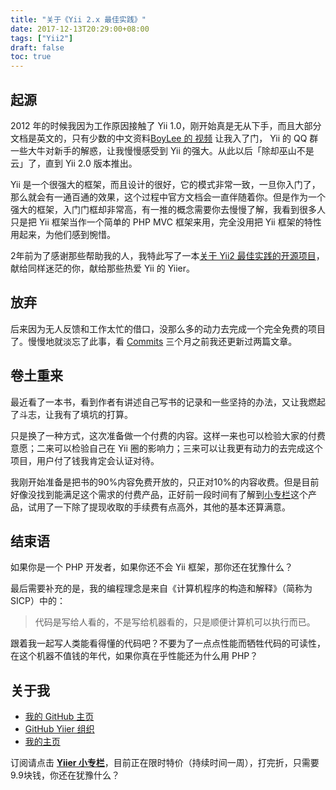 ```yaml
---
title: "关于《Yii 2.x 最佳实践》"
date: 2017-12-13T20:29:00+08:00
tags: ["Yii2"] 
draft: false
toc: true
---
```


## 起源

2012 年的时候我因为工作原因接触了 Yii 1.0，刚开始真是无从下手，而且大部分文档是英文的，只有少数的中文资料[BoyLee 的 视频](http://blog.yiiblog.info/) 让我入了门， Yii 的 QQ 群一些大牛对新手的解惑，让我慢慢感受到 Yii 的强大。从此以后「除却巫山不是云」了，直到 Yii 2.0 版本推出。

Yii 是一个很强大的框架，而且设计的很好，它的模式非常一致，一旦你入门了，那么就会有一通百通的效果，这个过程中官方文档会一直伴随着你。但是作为一个强大的框架，入门门框却非常高，有一推的概念需要你去慢慢了解，我看到很多人只是把 Yii 框架当作一个简单的 PHP MVC 框架来用，完全没用把 Yii 框架的特性用起来，为他们感到惋惜。

<!--more-->

2年前为了感谢那些帮助我的人，我特此写了一本[关于 Yii2 最佳实践的开源项目](https://github.com/forecho/yii2-practice-book)，献给同样迷茫的你，献给那些热爱 Yii 的 Yiier。

## 放弃

后来因为无人反馈和工作太忙的借口，没那么多的动力去完成一个完全免费的项目了。慢慢地就淡忘了此事，看 [Commits](https://github.com/forecho/yii2-practice-book/commits/master) 三个月之前我还更新过两篇文章。

## 卷土重来

最近看了一本书，看到作者有讲述自己写书的记录和一些坚持的办法，又让我燃起了斗志，让我有了填坑的打算。

只是换了一种方式，这次准备做一个付费的内容。这样一来也可以检验大家的付费意愿；二来可以检验自己在 Yii 圈的影响力；三来可以让我更有动力的去完成这个项目，用户付了钱我肯定会认证对待。

我刚开始准备是把书的90%内容免费开放的，只正对10%的内容收费。但是目前好像没找到能满足这个需求的付费产品，正好前一段时间有了解到[小专栏](https://xiaozhuanlan.com/yiier)这个产品，试用了一下除了提现收取的手续费有点高外，其他的基本还算满意。

## 结束语

如果你是一个 PHP 开发者，如果你还不会 Yii 框架，那你还在犹豫什么？

最后需要补充的是，我的编程理念是来自《计算机程序的构造和解释》（简称为SICP）中的：

> 代码是写给人看的，不是写给机器看的，只是顺便计算机可以执行而已。

跟着我一起写人类能看得懂的代码吧？不要为了一点点性能而牺牲代码的可读性，在这个机器不值钱的年代，如果你真在乎性能还为什么用 PHP？

## 关于我

- [我的 GitHub 主页](https://github.com/forecho)
- [ GitHub Yiier 组织](https://github.com/yiier)
- [我的主页](https://www.forecho.com/)


订阅请点击 **[Yiier 小专栏](https://xiaozhuanlan.com/yiier)**，目前正在限时特价（持续时间一周），打完折，只需要9.9块钱，你还在犹豫什么？